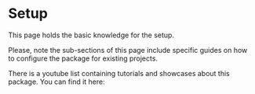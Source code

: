 
# Setup

This page holds the basic knowledge for the setup.

Please, note the sub-sections of this page include specific guides on how to configure the package for existing projects.

There is a youtube list containing tutorials and showcases about this package. You can find it here: 

